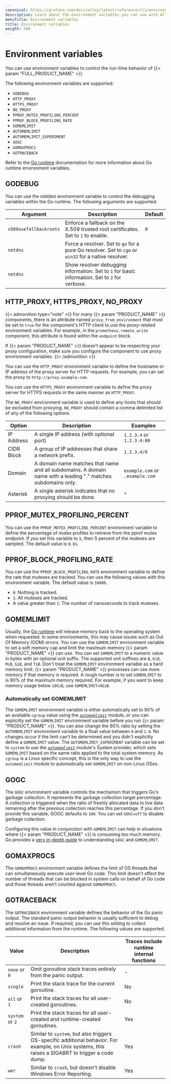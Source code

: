 ```yaml
---
canonical: https://grafana.com/docs/alloy/latest/reference/cli/environment-variables/
description: Learn about the environment variables you can use with Alloy
menuTitle: Environment variables
title: Environment variables
weight: 500
---
```


# Environment variables

You can use environment variables to control the run-time behavior of {{< param "FULL_PRODUCT_NAME" >}}.

The following environment variables are supported:

- `GODEBUG`
- `HTTP_PROXY`
- `HTTPS_PROXY`
- `NO_PROXY`
- `PPROF_MUTEX_PROFILING_PERCENT`
- `PPROF_BLOCK_PROFILING_RATE`
- `GOMEMLIMIT`
- `AUTOMEMLIMIT`
- `AUTOMEMLIMIT_EXPERIMENT`
- `GOGC`
- `GOMAXPROCS`
- `GOTRACEBACK`

Refer to the [Go runtime][runtime] documentation for more information about Go runtime environment variables.

## GODEBUG

You can use the `GODEBUG` environment variable to control the debugging variables within the Go runtime. The following arguments are supported.

| Argument               | Description                                                                                          | Default |
| ---------------------- | ---------------------------------------------------------------------------------------------------- | ------- |
| `x509usefallbackroots` | Enforce a fallback on the X.509 trusted root certificates. Set to `1` to enable.                     | `0`     |
| `netdns`               | Force a resolver. Set to `go` for a pure Go resolver. Set to `cgo` or `win32` for a native resolver. |
| `netdns`               | Show resolver debugging information. Set to `1` for basic information. Set to `2` for verbose.       |

## HTTP_PROXY, HTTPS_PROXY, NO_PROXY

{{< admonition type="note" >}}
For many {{< param "PRODUCT_NAME" >}} components, there is an attribute named `proxy_from_environment` that must be set to `true` for the component's HTTP client to use the proxy-related environment variables.
For example, in the `prometheus.remote_write` component, this attribute is found within the `endpoint` block.

If {{< param "PRODUCT_NAME" >}} doesn't appear to be respecting your proxy configuration, make sure you configure the component to use proxy environment variables.
{{< /admonition >}}

You can use the `HTTP_PROXY` environment variable to define the hostname or IP address of the proxy server for HTTP requests. For example, you can set the proxy to `http://proxy.example.com`.

You can use the `HTTPS_PROXY` environment variable to define the proxy server for HTTPS requests in the same manner as `HTTP_PROXY`.

The `NO_PROXY` environment variable is used to define any hosts that should be excluded from proxying. `NO_PROXY` should contain a comma delimited list of any of the following options.

| Option     | Description                                                                                                   | Examples                        |
| ---------- | ------------------------------------------------------------------------------------------------------------- | ------------------------------- |
| IP Address | A single IP address (with optional port)                                                                      | `1.2.3.4` or `1.2.3.4:80`       |
| CIDR Block | A group of IP addresses that share a network prefix.                                                          | `1.2.3.4/8`                     |
| Domain     | A domain name matches that name and all subdomains. A domain name with a leading "." matches subdomains only. | `example.com` or `.example.com` |
| Asterisk   | A single asterisk indicates that no proxying should be done.                                                  | `*`                             |

## PPROF_MUTEX_PROFILING_PERCENT

You can use the `PPROF_MUTEX_PROFILING_PERCENT` environment variable to define the percentage of mutex profiles to retrieve from the pprof mutex endpoint. If you set this variable to `5`, then 5 percent of the mutexes are sampled. The default value is `0.01`.

## PPROF_BLOCK_PROFILING_RATE

You can use the `PPROF_BLOCK_PROFILING_RATE` environment variable to define the rate that mutexes are tracked. You can use the following values with this environment variable. The default value is `10000`.

- `0`: Nothing is tracked.
- `1`: All mutexes are tracked.
- A value greater than `1`: The number of nanoseconds to track mutexes.

## GOMEMLIMIT

Usually, the [Go runtime][runtime] will release memory back to the operating system when requested.
In some environments, this may cause issues such as Out Of Memory (OOM) errors.
You can use the `GOMEMLIMIT` environment variable to set a soft memory cap and limit the maximum memory {{< param "PRODUCT_NAME" >}} can use.
You can set `GOMEMLIMIT` to a numeric value in bytes with an optional unit suffix.
The supported unit suffixes are `B`, `KiB`, `MiB`, `GiB`, and `TiB`.
Don't treat the `GOMEMLIMIT` environment variable as a hard memory limit.
{{< param "PRODUCT_NAME" >}} processes can use more memory if that memory is required.
A rough number is to set `GOMEMLIMIT` to is 90% of the maximum memory required.
For example, if you want to keep memory usage below `10GiB`, use `GOMEMLIMIT=9GiB`.

### Automatically set GOMEMLIMIT

The `GOMEMLIMIT` environment variable is either automatically set to 90% of an available `cgroup` value using the [`automemlimit`][automemlimit] module, or you can explicitly set the `GOMEMLIMIT` environment variable before you run {{< param "PRODUCT_NAME" >}}.
You can also change the 90% ratio by setting the `AUTOMEMLIMIT` environment variable to a float value between `0` and `1.0`.
No changes occur if the limit can't be determined and you didn't explicitly define a `GOMEMLIMIT` value.
The `AUTOMEMLIMIT_EXPERIMENT` variable can be set to `system` to use the [`automemlimit`][automemlimit] module's System provider, which sets `GOMEMLIMIT` based on the same ratio applied to the total system memory. As `cgroup` is a Linux specific concept, this is the only way to use the `automemlimit` module to automatically set `GOMEMLIMIT` on non-Linux OSes.

## GOGC

The `GOGC` environment variable controls the mechanism that triggers Go's garbage collection.
It represents the garbage collection target percentage.
A collection is triggered when the ratio of freshly allocated data to live data remaining after the previous collection reaches this percentage.
If you don't provide this variable, GOGC defaults to `100`.
You can set `GOGC=off` to disable garbage collection.

Configuring this value in conjunction with `GOMEMLIMIT` can help in situations where {{< param "PRODUCT_NAME" >}} is consuming too much memory.
Go provides a [very in-depth guide][gc_guide] to understanding `GOGC` and `GOMEMLIMIT`.

## GOMAXPROCS

The `GOMAXPROCS` environment variable defines the limit of OS threads that can simultaneously execute user-level Go code.
This limit doesn't affect the number of threads that can be blocked in system calls on behalf of Go code and those threads aren't counted against `GOMAXPROCS`.

## GOTRACEBACK

The `GOTRACEBACK` environment variable defines the behavior of the Go panic output.
The standard panic output behavior is usually sufficient to debug and resolve an issue.
If required, you can use this setting to collect additional information from the runtime.
The following values are supported.

| Value           | Description                                                                                                                                         | Traces include runtime internal functions |
| --------------- | --------------------------------------------------------------------------------------------------------------------------------------------------- | ----------------------------------------- |
| `none` or `0`   | Omit goroutine stack traces entirely from the panic output.                                                                                         | -                                         |
| `single`        | Print the stack trace for the current goroutine.                                                                                                    | No                                        |
| `all` or `1`    | Print the stack traces for all user-created goroutines.                                                                                             | No                                        |
| `system` or `2` | Print the stack traces for all user-created and runtime-created goroutines.                                                                         | Yes                                       |
| `crash`         | Similar to `system`, but also triggers OS-specific additional behavior. For example, on Unix systems, this raises a SIGABRT to trigger a code dump. | Yes                                       |
| `wer`           | Similar to `crash`, but doesn't disable Windows Error Reporting.                                                                                    | Yes                                       |

[runtime]: https://pkg.go.dev/runtime
[automemlimit]: https://github.com/KimMachineGun/automemlimit
[gc_guide]: https://tip.golang.org/doc/gc-guide#GOGC
